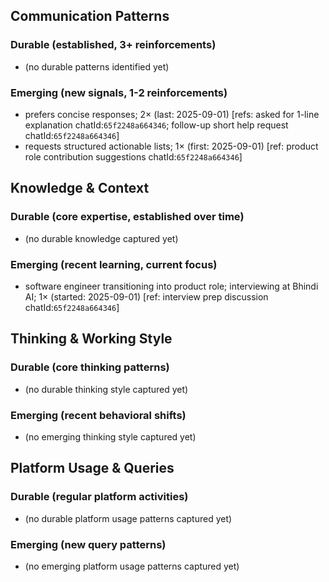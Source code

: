 ## Communication Patterns
### Durable (established, 3+ reinforcements)
- (no durable patterns identified yet)

### Emerging (new signals, 1-2 reinforcements)
- prefers concise responses; 2× (last: 2025-09-01) [refs: asked for 1-line explanation chatId:`65f2248a664346`; follow-up short help request chatId:`65f2248a664346`]
- requests structured actionable lists; 1× (first: 2025-09-01) [ref: product role contribution suggestions chatId:`65f2248a664346`]

## Knowledge & Context
### Durable (core expertise, established over time)
- (no durable knowledge captured yet)

### Emerging (recent learning, current focus)
- software engineer transitioning into product role; interviewing at Bhindi AI; 1× (started: 2025-09-01) [ref: interview prep discussion chatId:`65f2248a664346`]

## Thinking & Working Style
### Durable (core thinking patterns)
- (no durable thinking style captured yet)

### Emerging (recent behavioral shifts)
- (no emerging thinking style captured yet)

## Platform Usage & Queries
### Durable (regular platform activities)
- (no durable platform usage patterns captured yet)

### Emerging (new query patterns)
- (no emerging platform usage patterns captured yet)